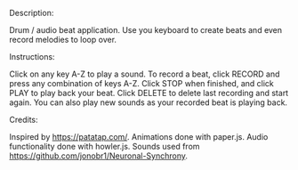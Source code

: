 Description: 

Drum / audio beat application. Use you keyboard to create beats and even record melodies to loop over. 

Instructions:

Click on any key A-Z to play a sound. To record a beat, click RECORD and press any combination of keys A-Z. Click STOP when finished, and click PLAY to play back your beat. Click DELETE to delete last recording and start again. You can also play new sounds as your recorded beat is playing back.

Credits:

Inspired by https://patatap.com/.
Animations done with paper.js.
Audio functionality done with howler.js.
Sounds used from https://github.com/jonobr1/Neuronal-Synchrony.





